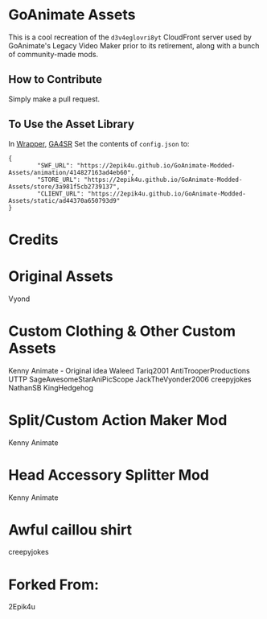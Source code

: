 # GoAnimate Assets
This is a cool recreation of the `d3v4eglovri8yt` CloudFront server used by GoAnimate's Legacy Video Maker prior to its retirement, along with a bunch of community-made mods.

## How to Contribute
Simply make a pull request.

## To Use the Asset Library
In [Wrapper](https://github.com/GoAnimate-Wrapper/GoAnimate-Wrapper), [GA4SR](https://github.com/BluePeacocks/NewGA4SRCloudfrontServer) Set the contents of `config.json` to:
```
{
        "SWF_URL": "https://2epik4u.github.io/GoAnimate-Modded-Assets/animation/414827163ad4eb60",
        "STORE_URL": "https://2epik4u.github.io/GoAnimate-Modded-Assets/store/3a981f5cb2739137",
        "CLIENT_URL": "https://2epik4u.github.io/GoAnimate-Modded-Assets/static/ad44370a650793d9"
}
```

# Credits
# Original Assets
Vyond
# Custom Clothing & Other Custom Assets 
Kenny Animate - Original idea
Waleed Tariq2001
AntiTrooperProductions UTTP
SageAwesomeStarAniPicScope
JackTheVyonder2006
creepyjokes
NathanSB
KingHedgehog


# Split/Custom Action Maker Mod 
Kenny Animate

# Head Accessory Splitter Mod 
Kenny Animate

# Awful caillou shirt
creepyjokes

# Forked From:
2Epik4u
